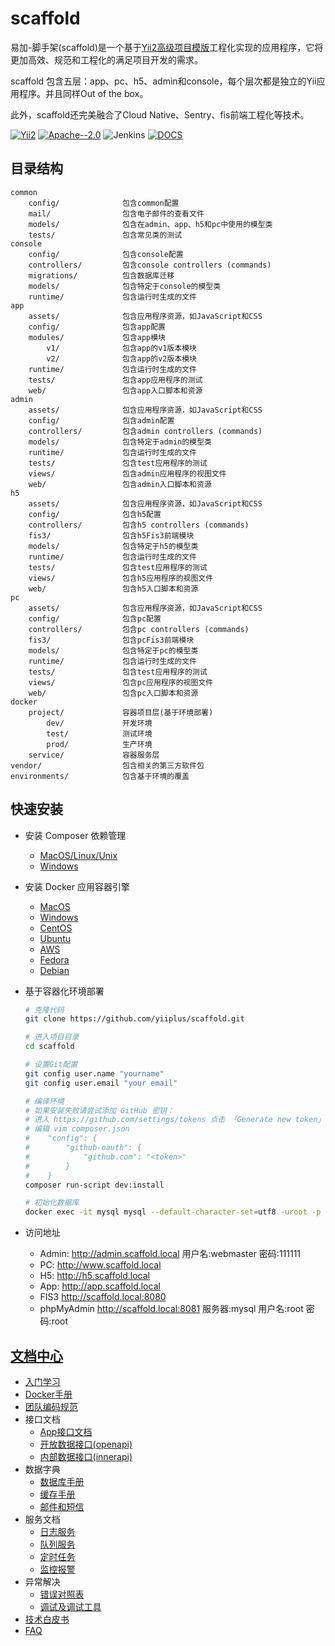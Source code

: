 # scaffold

易加-脚手架(scaffold)是一个基于[Yii2高级项目模版](https://github.com/yiisoft/yii2-app-advanced)工程化实现的应用程序，它将更加高效、规范和工程化的满足项目开发的需求。

scaffold 包含五层：app、pc、h5、admin和console，每个层次都是独立的Yii应用程序。并且同样Out of the box。

此外，scaffold还完美融合了Cloud Native、Sentry、fis前端工程化等技术。

[![Yii2](https://img.shields.io/badge/Powered_by-Yii_Framework-green.svg?style=flat)](http://www.yiiframework.com/)
[![Apache--2.0](https://img.shields.io/badge/LICENSE-Apache--2.0-blue.svg)](https://github.com/yiiplus/scaffold/blob/master/LICENSE)
![Jenkins](https://img.shields.io/jenkins/s/https/jenkins.qa.ubuntu.com/view/Precise/view/All%20Precise/job/precise-desktop-amd64_default.svg)
[![DOCS](https://img.shields.io/badge/docs-passing-orange.svg)](https://github.com/yiiplus/scaffold/tree/master/docs)

## 目录结构
```$xslt
common
    config/              包含common配置
    mail/                包含电子邮件的查看文件
    models/              包含在admin、app、h5和pc中使用的模型类
    tests/               包含常见类的测试   
console
    config/              包含console配置
    controllers/         包含console controllers (commands)
    migrations/          包含数据库迁移
    models/              包含特定于console的模型类
    runtime/             包含运行时生成的文件
app
    assets/              包含应用程序资源，如JavaScript和CSS
    config/              包含app配置
    modules/             包含app模块
        v1/              包含app的v1版本模块
        v2/              包含app的v2版本模块
    runtime/             包含运行时生成的文件
    tests/               包含app应用程序的测试
    web/                 包含app入口脚本和资源
admin
    assets/              包含应用程序资源，如JavaScript和CSS
    config/              包含admin配置
    controllers/         包含admin controllers (commands)
    models/              包含特定于admin的模型类
    runtime/             包含运行时生成的文件
    tests/               包含test应用程序的测试
    views/               包含admin应用程序的视图文件
    web/                 包含admin入口脚本和资源
h5
    assets/              包含应用程序资源，如JavaScript和CSS
    config/              包含h5配置
    controllers/         包含h5 controllers (commands)
    fis3/                包含h5Fis3前端模块
    models/              包含特定于h5的模型类
    runtime/             包含运行时生成的文件
    tests/               包含test应用程序的测试
    views/               包含h5应用程序的视图文件
    web/                 包含h5入口脚本和资源
pc
    assets/              包含应用程序资源，如JavaScript和CSS
    config/              包含pc配置
    controllers/         包含pc controllers (commands)
    fis3/                包含pcFis3前端模块
    models/              包含特定于pc的模型类
    runtime/             包含运行时生成的文件
    tests/               包含test应用程序的测试
    views/               包含pc应用程序的视图文件
    web/                 包含pc入口脚本和资源
docker
    project/             容器项目层(基于环境部署)
        dev/             开发环境
        test/            测试环境
        prod/            生产环境
    service/             容器服务层
vendor/                  包含相关的第三方软件包
environments/            包含基于环境的覆盖
```


## 快速安装

- 安装 Composer 依赖管理
	- [MacOS/Linux/Unix](http://docs.phpcomposer.com/00-intro.html#Installation-*nix)
	- [Windows](http://docs.phpcomposer.com/00-intro.html#Installation-Windows)
- 安装 Docker 应用容器引擎
    - [MacOS](https://store.docker.com/editions/community/docker-ce-desktop-mac)
    - [Windows](https://store.docker.com/editions/community/docker-ce-desktop-windows)
    - [CentOS](https://store.docker.com/editions/community/docker-ce-server-centos)
    - [Ubuntu](https://store.docker.com/editions/community/docker-ce-server-ubuntu)
    - [AWS](https://store.docker.com/editions/community/docker-ce-aws)
    - [Fedora](https://store.docker.com/editions/community/docker-ce-server-fedora)
    - [Debian](https://store.docker.com/editions/community/docker-ce-server-debian)
- 基于容器化环境部署

    ```bash
    # 克隆代码
    git clone https://github.com/yiiplus/scaffold.git
    
    # 进入项目目录
    cd scaffold
    
    # 设置Git配置
    git config user.name "yourname"
    git config user.email "your email" 
    
    # 编译环境
    # 如果安装失败请尝试添加 GitHub 密钥：
    # 进入 https://github.com/settings/tokens 点击 「Generate new token」 新建一个 Token;
    # 编辑 vim composer.json
    #    "config": {
    #        "github-oauth": {
    #            "github.com": "<token>"
    #        }
    #    }
    composer run-script dev:install
    
    # 初始化数据库
    docker exec -it mysql mysql --default-character-set=utf8 -uroot -p -e 'source /schema-mysql.sql'
    ```    

- 访问地址
    - Admin: http://admin.scaffold.local 用户名:webmaster 密码:111111
    - PC: http://www.scaffold.local
    - H5: http://h5.scaffold.local
    - App: http://app.scaffold.local
    - FIS3 http://scaffold.local:8080
    - phpMyAdmin http://scaffold.local:8081  服务器:mysql 用户名:root 密码:root

## [文档中心](docs/README.md)
- [入门学习](docs/quickstart.md)
- [Docker手册](docs/docker.md)
- [团队编码规范](docs/coding.md)
- 接口文档
    - [App接口文档](docs/app.md)
    - [开放数据接口(openapi)](docs/openapi.md)
    - [内部数据接口(innerapi)](docs/innerapi.md)
- 数据字典
    - [数据库手册](docs/database.md)
    - [缓存手册](docs/cache.md)
    - [邮件和短信](docs/mail.md)
- 服务文档
    - [日志服务](docs/logs.md)
    - [队列服务](docs/queue.md)
    - [定时任务](docs/crontab.md)
    - [监控报警](docs/monitor.md)
- 异常解决
    - [错误对照表](docs/error.md)
    - [调试及调试工具](docs/debug.md)
- [技术白皮书](docs/develop.md)
- [FAQ](docs/faq.md)